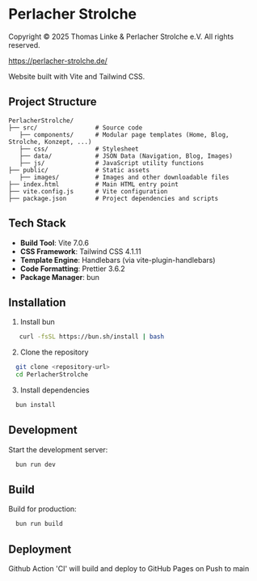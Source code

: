 # Perlacher Strolche

Copyright © 2025 Thomas Linke & Perlacher Strolche e.V. All rights reserved.

https://perlacher-strolche.de/

Website built with Vite and Tailwind CSS.

## Project Structure

```
PerlacherStrolche/ 
├── src/                # Source code
   ├── components/      # Modular page templates (Home, Blog, Strolche, Konzept, ...)
   ├── css/             # Stylesheet
   ├── data/            # JSON Data (Navigation, Blog, Images)
   ├── js/              # JavaScript utility functions
├── public/             # Static assets 
   ├── images/          # Images and other downloadable files
├── index.html          # Main HTML entry point 
├── vite.config.js      # Vite configuration 
├── package.json        # Project dependencies and scripts 
```

## Tech Stack

- **Build Tool**: Vite 7.0.6
- **CSS Framework**: Tailwind CSS 4.1.11
- **Template Engine**: Handlebars (via vite-plugin-handlebars)
- **Code Formatting**: Prettier 3.6.2
- **Package Manager**: bun

## Installation

1. Install bun

```bash
   curl -fsSL https://bun.sh/install | bash
```

2. Clone the repository

```bash
  git clone <repository-url> 
  cd PerlacherStrolche
```

3. Install dependencies

```bash
  bun install
```

## Development

Start the development server:

```bash
  bun run dev
```

## Build

Build for production:

```bash
  bun run build
```

## Deployment

Github Action 'CI' will build and deploy to GitHub Pages on Push to main
